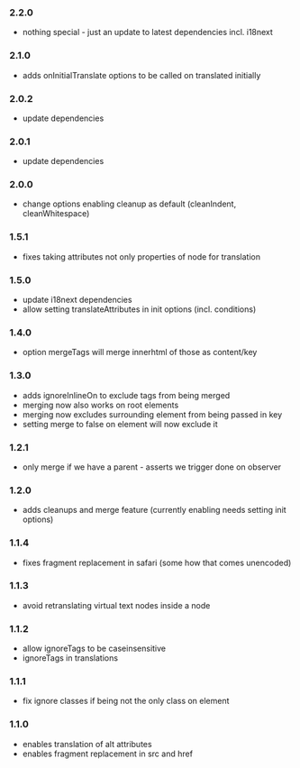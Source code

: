 ### 2.2.0
- nothing special - just an update to latest dependencies incl. i18next

### 2.1.0
- adds onInitialTranslate options to be called on translated initially

### 2.0.2
- update dependencies

### 2.0.1
- update dependencies

### 2.0.0
- change options enabling cleanup as default (cleanIndent, cleanWhitespace)

### 1.5.1
- fixes taking attributes not only properties of node for translation

### 1.5.0
- update i18next dependencies
- allow setting translateAttributes in init options (incl. conditions)

### 1.4.0
- option mergeTags will merge innerhtml of those as content/key

### 1.3.0
- adds ignoreInlineOn to exclude tags from being merged
- merging now also works on root elements
- merging now excludes surrounding element from being passed in key
- setting merge to false on element will now exclude it

### 1.2.1
- only merge if we have a parent - asserts we trigger done on observer

### 1.2.0
- adds cleanups and merge feature (currently enabling needs setting init options)

### 1.1.4
- fixes fragment replacement in safari (some how that comes unencoded)

### 1.1.3
- avoid retranslating virtual text nodes inside a node

### 1.1.2
- allow ignoreTags to be caseinsensitive
- ignoreTags in translations

### 1.1.1
- fix ignore classes if being not the only class on element

### 1.1.0
- enables translation of alt attributes
- enables fragment replacement in src and href
